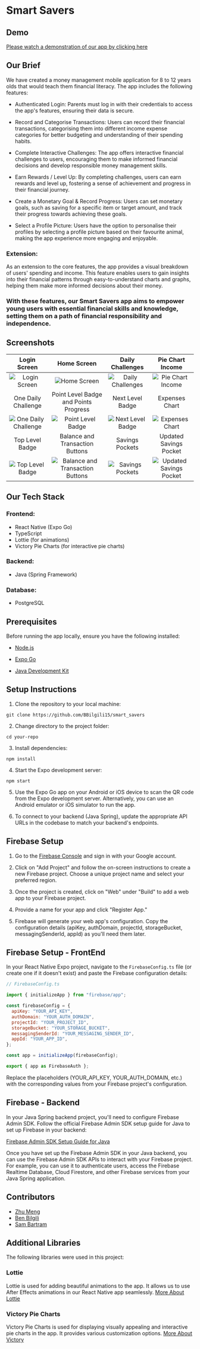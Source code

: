 # Smart Savers

## Demo

[Please watch a demonstration of our app by clicking here](https://www.youtube.com/watch?v=K_ngJpReB6Q)

## Our Brief

We have created a money management mobile application for 8 to 12 years olds that would teach them financial literacy. The app includes the following features:

- Authenticated Login: Parents must log in with their credentials to access the app's features, ensuring their data is secure.

- Record and Categorise Transactions: Users can record their financial transactions, categorising them into different income expense categories for better budgeting and understanding of their spending habits.

- Complete Interactive Challenges: The app offers interactive financial challenges to users, encouraging them to make informed financial decisions and develop responsible money management skills.

- Earn Rewards / Level Up: By completing challenges, users can earn rewards and level up, fostering a sense of achievement and progress in their financial journey.

- Create a Monetary Goal & Record Progress: Users can set monetary goals, such as saving for a specific item or target amount, and track their progress towards achieving these goals.

- Select a Profile Picture: Users have the option to personalise their profiles by selecting a profile picture based on their favourite animal, making the app experience more engaging and enjoyable.

### Extension:

As an extension to the core features, the app provides a visual breakdown of users' spending and income. This feature enables users to gain insights into their financial patterns through easy-to-understand charts and graphs, helping them make more informed decisions about their money.

### With these features, our Smart Savers app aims to empower young users with essential financial skills and knowledge, setting them on a path of financial responsibility and independence.


## Screenshots

|                        Login Screen                        |                         Home Screen                          |                       Daily Challenges                       |                         Pie Chart Income                         |
| :--------------------------------------------------------: | :----------------------------------------------------------: | :----------------------------------------------------------: | :--------------------------------------------------------------: |
|       ![Login Screen](./ReadMePics/LoginScreen.png)        |         ![Home Screen](./ReadMePics/HomeScreen.png)          |    ![Daily Challenges](./ReadMePics/DailyChallenges.png)     |       ![Pie Chart Income](./ReadMePics/PieChartIncome.png)       |
|                    One Daily Challenge                     |            Point Level Badge and Points Progress             |                       Next Level Badge                       |                          Expenses Chart                          |
| ![One Daily Challenge](./ReadMePics/OneDailyChallenge.png) |    ![Point Level Badge](./ReadMePics/PointLevelBadge.png)    | ![Next Level Badge](./ReadMePics/ChangePointLevelBadege.png) |       ![Expenses Chart](./ReadMePics/PieChartExpenses.png)       |
|                      Top Level Badge                       |               Balance and Transaction Buttons                |                       Savings Pockets                        |                      Updated Savings Pocket                      |
|  ![Top Level Badge](./ReadMePics/TopPointLevelBadge.png)   | ![Balance and Transaction Buttons](./ReadMePics/Balance.png) |      ![Savings Pockets](./ReadMePics/PocketsScreen.png)      | ![Updated Savings Pocket](./ReadMePics/UpdateSavingsPockets.png) |


## Our Tech Stack
### Frontend:
- React Native (Expo Go)
- TypeScript
- Lottie (for animations)
- Victory Pie Charts (for interactive pie charts)
### Backend:
- Java (Spring Framework)
### Database:
- PostgreSQL

## Prerequisites

Before running the app locally, ensure you have the following installed:

- [Node.js](https://nodejs.org/)
- [Expo Go](https://docs.expo.dev/)

- [Java Development Kit](https://www.oracle.com/uk/java/technologies/downloads/)

## Setup Instructions

1. Clone the repository to your local machine:

```
git clone https://github.com/BBilgili15/smart_savers
```

2. Change directory to the project folder:

```
cd your-repo
```

3. Install dependencies:

```
npm install
```

4. Start the Expo development server:

```
npm start
```

5. Use the Expo Go app on your Android or iOS device to scan the QR code from the Expo development server. Alternatively, you can use an Android emulator or iOS simulator to run the app.

6. To connect to your backend (Java Spring), update the appropriate API URLs in the codebase to match your backend's endpoints.

## Firebase Setup

1. Go to the [Firebase Console](https://console.firebase.google.com/) and sign in with your Google account.

2. Click on "Add Project" and follow the on-screen instructions to create a new Firebase project. Choose a unique project name and select your preferred region.

3. Once the project is created, click on "Web" under "Build" to add a web app to your Firebase project.

4. Provide a name for your app and click "Register App."

5. Firebase will generate your web app's configuration. Copy the configuration details (apiKey, authDomain, projectId, storageBucket, messagingSenderId, appId) as you'll need them later.

## Firebase Setup - FrontEnd

In your React Native Expo project, navigate to the `FirebaseConfig.ts` file (or create one if it doesn't exist) and paste the Firebase configuration details:

```javascript
// FirebaseConfig.ts

import { initializeApp } from "firebase/app";

const firebaseConfig = {
  apiKey: "YOUR_API_KEY",
  authDomain: "YOUR_AUTH_DOMAIN",
  projectId: "YOUR_PROJECT_ID",
  storageBucket: "YOUR_STORAGE_BUCKET",
  messagingSenderId: "YOUR_MESSAGING_SENDER_ID",
  appId: "YOUR_APP_ID",
};

const app = initializeApp(firebaseConfig);

export { app as FirebaseAuth };
```

Replace the placeholders (YOUR_API_KEY, YOUR_AUTH_DOMAIN, etc.) with the corresponding values from your Firebase project's configuration.

## Firebase - Backend

In your Java Spring backend project, you'll need to configure Firebase Admin SDK. Follow the official Firebase Admin SDK setup guide for Java to set up Firebase in your backend:

[Firebase Admin SDK Setup Guide for Java](https://firebase.google.com/docs/admin/setup#java)

Once you have set up the Firebase Admin SDK in your Java backend, you can use the Firebase Admin SDK APIs to interact with your Firebase project. For example, you can use it to authenticate users, access the Firebase Realtime Database, Cloud Firestore, and other Firebase services from your Java Spring application.

## Contributors

- [Zhu Meng](https://www.linkedin.com/in/zhu-m-scott-0b939a245/)
- [Ben Bilgili](https://www.linkedin.com/in/benan-bilgili-a6a2b2196/)
- [Sam Bartram](https://www.linkedin.com/in/sambartram/)

## Additional Libraries

The following libraries were used in this project:

### Lottie

Lottie is used for adding beautiful animations to the app. It allows us to use After Effects animations in our React Native app seamlessly.
[More About Lottie](https://github.com/lottie-react-native/lottie-react-native)

### Victory Pie Charts

Victory Pie Charts is used for displaying visually appealing and interactive pie charts in the app. It provides various customization options.
[More About Victory](https://github.com/FormidableLabs/victory)
